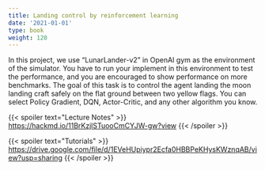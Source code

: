 ```yaml
---
title: Landing control by reinforcement learning
date: '2021-01-01'
type: book
weight: 120
---
```


In this project, we use “LunarLander-v2” in OpenAI gym as the environment of the simulator. You have to run your 
implement in this environment to test the performance, and you are encouraged to show performance on more benchmarks. 
The goal of this task is to control the agent landing the moon landing craft safely on the flat ground between two yellow 
flags. You can select Policy Gradient, DQN, Actor-Critic, and any other algorithm you know.

{{< spoiler text="Lecture Notes" >}}
    https://hackmd.io/11BrKzjlSTuooCmCYJW-gw?view
{{< /spoiler >}}

{{< spoiler text="Tutorials" >}}
    https://drive.google.com/file/d/1EVeHUpiypr2Ecfa0HBBPeKHysKWznqAB/view?usp=sharing
{{< /spoiler >}}
